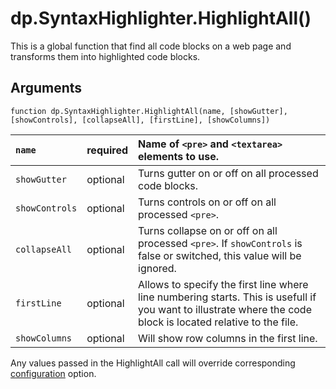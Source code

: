 # dp.SyntaxHighlighter.HighlightAll() #

This is a global function that find all code blocks on a web page and transforms them into highlighted code blocks.

## Arguments ##

```
function dp.SyntaxHighlighter.HighlightAll(name, [showGutter], [showControls], [collapseAll], [firstLine], [showColumns])
```

| `name` | required | Name of `<pre>` and `<textarea>` elements to use. |
|:-------|:---------|:--------------------------------------------------|
| `showGutter` | optional | Turns gutter on or off on all processed code blocks. |
| `showControls` | optional | Turns controls on or off on all processed `<pre>`. |
| `collapseAll` | optional | Turns collapse on or off on all processed `<pre>`. If `showControls` is false or switched, this value will be ignored. |
| `firstLine` | optional | Allows to specify the first line where line numbering starts. This is usefull if you want to illustrate where the code block is located relative to the file. |
| `showColumns` | optional | Will show row columns in the first line.          |

Any values passed in the HighlightAll call will override corresponding [configuration](Configuration.md) option.